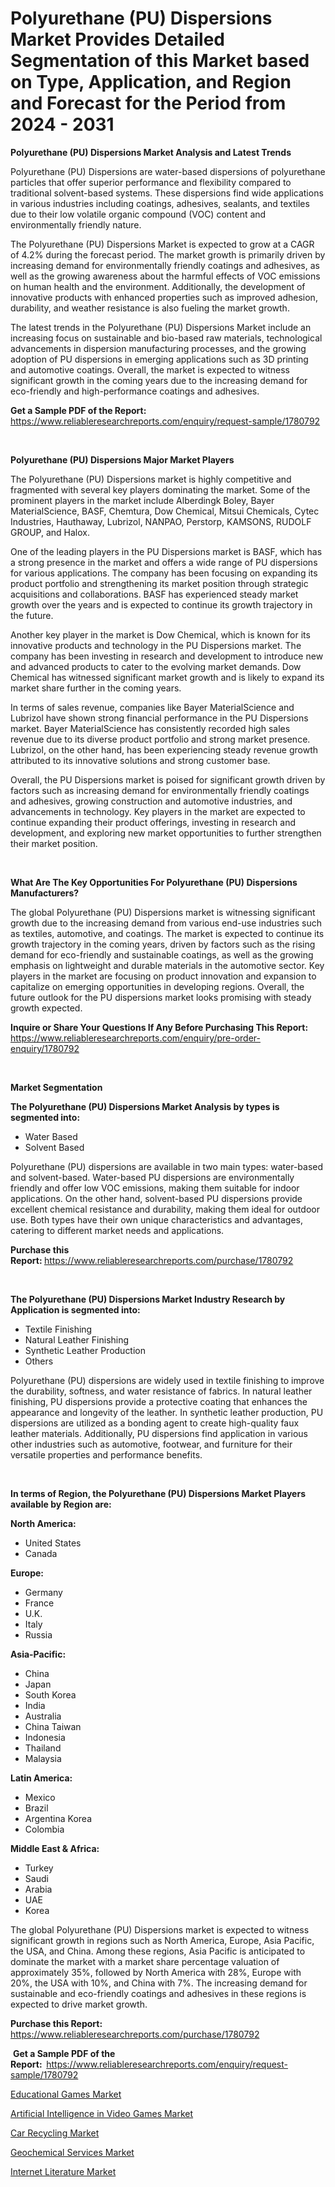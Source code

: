 <p><h1>Polyurethane (PU) Dispersions Market Provides Detailed Segmentation of this Market based on Type, Application, and Region and Forecast for the Period from 2024 - 2031</h1></p><p><strong>Polyurethane (PU) Dispersions Market Analysis and Latest Trends</strong></p>
<p><p>Polyurethane (PU) Dispersions are water-based dispersions of polyurethane particles that offer superior performance and flexibility compared to traditional solvent-based systems. These dispersions find wide applications in various industries including coatings, adhesives, sealants, and textiles due to their low volatile organic compound (VOC) content and environmentally friendly nature.</p><p>The Polyurethane (PU) Dispersions Market is expected to grow at a CAGR of 4.2% during the forecast period. The market growth is primarily driven by increasing demand for environmentally friendly coatings and adhesives, as well as the growing awareness about the harmful effects of VOC emissions on human health and the environment. Additionally, the development of innovative products with enhanced properties such as improved adhesion, durability, and weather resistance is also fueling the market growth.</p><p>The latest trends in the Polyurethane (PU) Dispersions Market include an increasing focus on sustainable and bio-based raw materials, technological advancements in dispersion manufacturing processes, and the growing adoption of PU dispersions in emerging applications such as 3D printing and automotive coatings. Overall, the market is expected to witness significant growth in the coming years due to the increasing demand for eco-friendly and high-performance coatings and adhesives.</p></p>
<p><strong>Get a Sample PDF of the Report:&nbsp;</strong> <a href="https://www.reliableresearchreports.com/enquiry/request-sample/1780792">https://www.reliableresearchreports.com/enquiry/request-sample/1780792</a></p>
<p>&nbsp;</p>
<p><strong>Polyurethane (PU) Dispersions Major Market Players</strong></p>
<p><p>The Polyurethane (PU) Dispersions market is highly competitive and fragmented with several key players dominating the market. Some of the prominent players in the market include Alberdingk Boley, Bayer MaterialScience, BASF, Chemtura, Dow Chemical, Mitsui Chemicals, Cytec Industries, Hauthaway, Lubrizol, NANPAO, Perstorp, KAMSONS, RUDOLF GROUP, and Halox.</p><p>One of the leading players in the PU Dispersions market is BASF, which has a strong presence in the market and offers a wide range of PU dispersions for various applications. The company has been focusing on expanding its product portfolio and strengthening its market position through strategic acquisitions and collaborations. BASF has experienced steady market growth over the years and is expected to continue its growth trajectory in the future.</p><p>Another key player in the market is Dow Chemical, which is known for its innovative products and technology in the PU Dispersions market. The company has been investing in research and development to introduce new and advanced products to cater to the evolving market demands. Dow Chemical has witnessed significant market growth and is likely to expand its market share further in the coming years.</p><p>In terms of sales revenue, companies like Bayer MaterialScience and Lubrizol have shown strong financial performance in the PU Dispersions market. Bayer MaterialScience has consistently recorded high sales revenue due to its diverse product portfolio and strong market presence. Lubrizol, on the other hand, has been experiencing steady revenue growth attributed to its innovative solutions and strong customer base.</p><p>Overall, the PU Dispersions market is poised for significant growth driven by factors such as increasing demand for environmentally friendly coatings and adhesives, growing construction and automotive industries, and advancements in technology. Key players in the market are expected to continue expanding their product offerings, investing in research and development, and exploring new market opportunities to further strengthen their market position.</p></p>
<p>&nbsp;</p>
<p><strong>What Are The Key Opportunities For Polyurethane (PU) Dispersions Manufacturers?</strong></p>
<p><p>The global Polyurethane (PU) Dispersions market is witnessing significant growth due to the increasing demand from various end-use industries such as textiles, automotive, and coatings. The market is expected to continue its growth trajectory in the coming years, driven by factors such as the rising demand for eco-friendly and sustainable coatings, as well as the growing emphasis on lightweight and durable materials in the automotive sector. Key players in the market are focusing on product innovation and expansion to capitalize on emerging opportunities in developing regions. Overall, the future outlook for the PU dispersions market looks promising with steady growth expected.</p></p>
<p><strong>Inquire or Share Your Questions If Any Before Purchasing This Report:</strong> <a href="https://www.reliableresearchreports.com/enquiry/pre-order-enquiry/1780792">https://www.reliableresearchreports.com/enquiry/pre-order-enquiry/1780792</a></p>
<p>&nbsp;</p>
<p><strong>Market Segmentation</strong></p>
<p><strong>The Polyurethane (PU) Dispersions Market Analysis by types is segmented into:</strong></p>
<p><ul><li>Water Based</li><li>Solvent Based</li></ul></p>
<p><p>Polyurethane (PU) dispersions are available in two main types: water-based and solvent-based. Water-based PU dispersions are environmentally friendly and offer low VOC emissions, making them suitable for indoor applications. On the other hand, solvent-based PU dispersions provide excellent chemical resistance and durability, making them ideal for outdoor use. Both types have their own unique characteristics and advantages, catering to different market needs and applications.</p></p>
<p><strong>Purchase this Report:&nbsp;</strong><a href="https://www.reliableresearchreports.com/purchase/1780792">https://www.reliableresearchreports.com/purchase/1780792</a></p>
<p>&nbsp;</p>
<p><strong>The Polyurethane (PU) Dispersions Market Industry Research by Application is segmented into:</strong></p>
<p><ul><li>Textile Finishing</li><li>Natural Leather Finishing</li><li>Synthetic Leather Production</li><li>Others</li></ul></p>
<p><p>Polyurethane (PU) dispersions are widely used in textile finishing to improve the durability, softness, and water resistance of fabrics. In natural leather finishing, PU dispersions provide a protective coating that enhances the appearance and longevity of the leather. In synthetic leather production, PU dispersions are utilized as a bonding agent to create high-quality faux leather materials. Additionally, PU dispersions find application in various other industries such as automotive, footwear, and furniture for their versatile properties and performance benefits.</p></p>
<p>&nbsp;</p>
<p><strong>In terms of Region, the Polyurethane (PU) Dispersions Market Players available by Region are:</strong></p>
<p>
    <p> <strong> North America: </strong>
        <ul>
            <li>United States</li>
            <li>Canada</li>
        </ul>
        </p> 
    <p> <strong> Europe: </strong>
        <ul>
            <li>Germany</li>
            <li>France</li>
            <li>U.K.</li>
            <li>Italy</li>
            <li>Russia</li>
        </ul>
        </p> 
    <p> <strong> Asia-Pacific: </strong>
        <ul>
            <li>China</li>
            <li>Japan</li>
            <li>South Korea</li>
            <li>India</li>
            <li>Australia</li>
            <li>China Taiwan</li>
            <li>Indonesia</li>
            <li>Thailand</li>
            <li>Malaysia</li>
        </ul>
        </p> 
    <p> <strong> Latin America: </strong>
        <ul>
            <li>Mexico</li>
            <li>Brazil</li>
            <li>Argentina Korea</li>
            <li>Colombia</li>
        </ul>
        </p> 
    <p> <strong> Middle East & Africa: </strong>
        <ul>
            <li>Turkey</li>
            <li>Saudi</li>
            <li>Arabia</li>
            <li>UAE</li>
            <li>Korea</li>
        </ul>
    </p>
    </p>
<p><p>The global Polyurethane (PU) Dispersions market is expected to witness significant growth in regions such as North America, Europe, Asia Pacific, the USA, and China. Among these regions, Asia Pacific is anticipated to dominate the market with a market share percentage valuation of approximately 35%, followed by North America with 28%, Europe with 20%, the USA with 10%, and China with 7%. The increasing demand for sustainable and eco-friendly coatings and adhesives in these regions is expected to drive market growth.</p></p>
<p><strong>Purchase this Report: </strong><a href="https://www.reliableresearchreports.com/purchase/1780792">https://www.reliableresearchreports.com/purchase/1780792</a></p>
<p>&nbsp;<strong>Get a Sample PDF of the Report:&nbsp;&nbsp;</strong><a href="https://www.reliableresearchreports.com/enquiry/request-sample/1780792">https://www.reliableresearchreports.com/enquiry/request-sample/1780792</a></p>
<p><strong></strong></p>
<p><p><a href="https://medium.com/@damionrunte/educational-games-market-furnishes-information-on-market-share-market-trends-and-market-growth-c993b872dba6">Educational Games Market</a></p><p><a href="https://medium.com/@damionrunte/artificial-intelligence-in-video-games-market-comprehensive-assessment-by-type-application-and-2bca7f7889b8">Artificial Intelligence in Video Games Market</a></p><p><a href="https://medium.com/@damionrunte/car-recycling-market-analysis-and-sze-forecasted-for-period-from-2024-to-2031-56278e2f6e04">Car Recycling Market</a></p><p><a href="https://medium.com/@janrussell6445/geochemical-services-market-share-evolution-and-market-growth-trends-2024-2031-eccaeafea7be">Geochemical Services Market</a></p><p><a href="https://medium.com/@kennethjensen27/internet-literature-market-share-evolution-and-market-growth-trends-2024-2031-b801d7d1870a">Internet Literature Market</a></p></p>